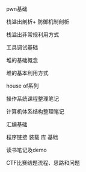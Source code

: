 



pwn基础

栈溢出剖析+ 防御机制剖析

栈溢出非常规利用方式

工具调试基础

堆的基础概念

堆的基本利用方式

house of系列



操作系统课程整理笔记

计算机体系结构整理笔记



汇编基础

程序链接 装载 库 基础



读书笔记及demo



CTF比赛结题流程、思路和问题


